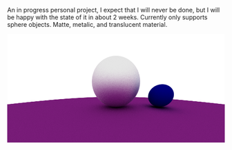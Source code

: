 An in progress personal project, I expect that I will never be done, but I will be happy with the state of it in about 2 weeks. Currently only supports sphere objects. Matte, metalic, and translucent material. 


![alt text](output/blur_1.bmp?raw=true)
